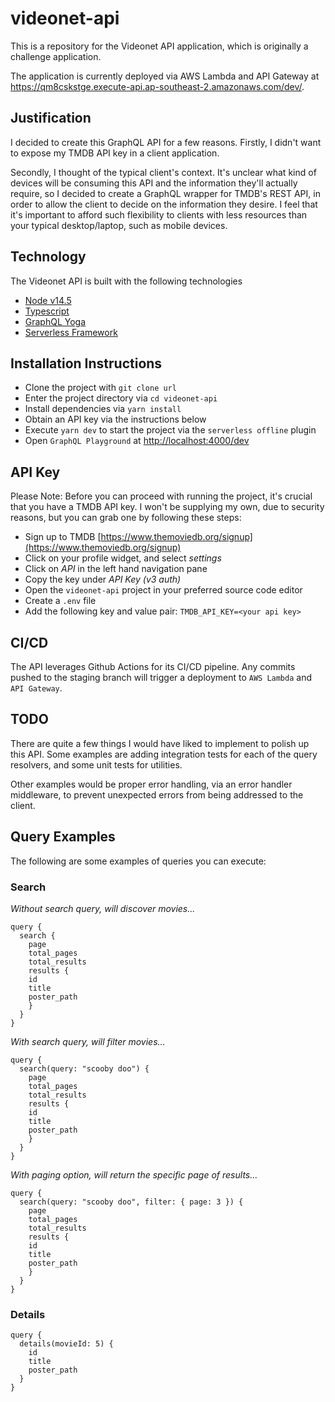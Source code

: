# videonet-api

This is a repository for the Videonet API application, which is originally a challenge application.

The application is currently deployed via AWS Lambda and API Gateway at https://qm8cskstge.execute-api.ap-southeast-2.amazonaws.com/dev/.

## Justification

I decided to create this GraphQL API for a few reasons.
Firstly, I didn't want to expose my TMDB API key in a client application.

Secondly, I thought of the typical client's context. It's unclear what kind of devices will be consuming this API and the information they'll actually require, so I decided to create a GraphQL wrapper for TMDB's REST API, in order to allow the client to decide on the information they desire. I feel that it's important to afford such flexibility to clients with less resources than your typical desktop/laptop, such as mobile devices.

## Technology

The Videonet API is built with the following technologies

- [Node v14.5](https://nodejs.org/en/docs/)
- [Typescript](https://www.typescriptlang.org/docs/home)
- [GraphQL Yoga](https://github.com/prisma-labs/graphql-yoga)
- [Serverless Framework](https://www.serverless.com/framework/docs/)

## Installation Instructions

- Clone the project with `git clone url`
- Enter the project directory via `cd videonet-api`
- Install dependencies via `yarn install`
- Obtain an API key via the instructions below
- Execute `yarn dev` to start the project via the `serverless offline` plugin
- Open `GraphQL Playground` at [http://localhost:4000/dev](http://localhost:4000/dev)

## API Key

Please Note: Before you can proceed with running the project, it's crucial that you have a TMDB API key. I won't be supplying my own, due to security reasons, but you can grab one by following these steps:

- Sign up to TMDB [https://www.themoviedb.org/signup](https://www.themoviedb.org/signup)
- Click on your profile widget, and select _settings_
- Click on _API_ in the left hand navigation pane
- Copy the key under _API Key (v3 auth)_
- Open the `videonet-api` project in your preferred source code editor
- Create a `.env` file
- Add the following key and value pair: `TMDB_API_KEY=<your api key>`

## CI/CD

The API leverages Github Actions for its CI/CD pipeline. Any commits pushed to the staging branch will trigger a deployment to `AWS Lambda` and `API Gateway`.

## TODO

There are quite a few things I would have liked to implement to polish up this API. Some examples are adding integration tests for each of the query resolvers, and some unit tests for utilities.

Other examples would be proper error handling, via an error handler middleware, to prevent unexpected errors from being addressed to the client.

## Query Examples

The following are some examples of queries you can execute:

### Search

_Without search query, will discover movies..._

```
query {
  search {
    page
    total_pages
    total_results
    results {
    id
    title
    poster_path
    }
  }
}
```

_With search query, will filter movies..._

```
query {
  search(query: "scooby doo") {
    page
    total_pages
    total_results
    results {
    id
    title
    poster_path
    }
  }
}
```

_With paging option, will return the specific page of results..._

```
query {
  search(query: "scooby doo", filter: { page: 3 }) {
    page
    total_pages
    total_results
    results {
    id
    title
    poster_path
    }
  }
}
```

### Details

```
query {
  details(movieId: 5) {
    id
    title
    poster_path
  }
}
```
